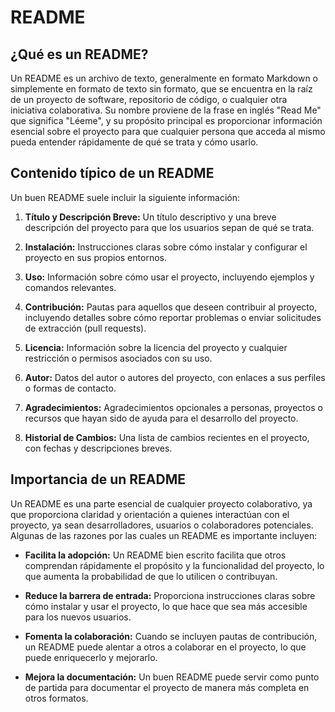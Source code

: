 # README

## ¿Qué es un README?

Un README es un archivo de texto, generalmente en formato Markdown o simplemente en formato de texto sin formato, que se encuentra en la raíz de un proyecto de software, repositorio de código, o cualquier otra iniciativa colaborativa. Su nombre proviene de la frase en inglés "Read Me" que significa "Léeme", y su propósito principal es proporcionar información esencial sobre el proyecto para que cualquier persona que acceda al mismo pueda entender rápidamente de qué se trata y cómo usarlo.

## Contenido típico de un README

Un buen README suele incluir la siguiente información:

1. **Título y Descripción Breve:** Un título descriptivo y una breve descripción del proyecto para que los usuarios sepan de qué se trata.

2. **Instalación:** Instrucciones claras sobre cómo instalar y configurar el proyecto en sus propios entornos.

3. **Uso:** Información sobre cómo usar el proyecto, incluyendo ejemplos y comandos relevantes.

4. **Contribución:** Pautas para aquellos que deseen contribuir al proyecto, incluyendo detalles sobre cómo reportar problemas o enviar solicitudes de extracción (pull requests).

5. **Licencia:** Información sobre la licencia del proyecto y cualquier restricción o permisos asociados con su uso.

6. **Autor:** Datos del autor o autores del proyecto, con enlaces a sus perfiles o formas de contacto.

7. **Agradecimientos:** Agradecimientos opcionales a personas, proyectos o recursos que hayan sido de ayuda para el desarrollo del proyecto.

8. **Historial de Cambios:** Una lista de cambios recientes en el proyecto, con fechas y descripciones breves.

## Importancia de un README

Un README es una parte esencial de cualquier proyecto colaborativo, ya que proporciona claridad y orientación a quienes interactúan con el proyecto, ya sean desarrolladores, usuarios o colaboradores potenciales. Algunas de las razones por las cuales un README es importante incluyen:

- **Facilita la adopción:** Un README bien escrito facilita que otros comprendan rápidamente el propósito y la funcionalidad del proyecto, lo que aumenta la probabilidad de que lo utilicen o contribuyan.

- **Reduce la barrera de entrada:** Proporciona instrucciones claras sobre cómo instalar y usar el proyecto, lo que hace que sea más accesible para los nuevos usuarios.

- **Fomenta la colaboración:** Cuando se incluyen pautas de contribución, un README puede alentar a otros a colaborar en el proyecto, lo que puede enriquecerlo y mejorarlo.

- **Mejora la documentación:** Un buen README puede servir como punto de partida para documentar el proyecto de manera más completa en otros formatos.